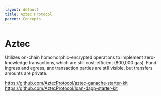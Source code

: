 ```yaml
---
layout: default
title: Aztec Protocol
parent: Concepts
---
```


# Aztec

Utilizes on-chain homomorphic-encrypted operations to implement zero-knowledge transactions, which are still cost-efficient (800,000 gas). Fund ingress and egress, and transaction parties are still visible, but transfers amounts are private.

https://github.com/AztecProtocol/aztec-ganache-starter-kit
https://github.com/AztecProtocol/loan-dapp-starter-kit
